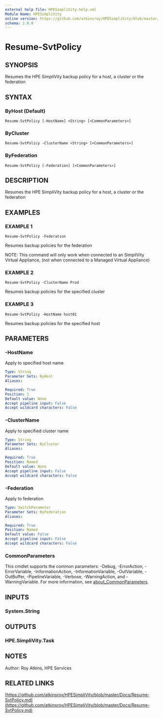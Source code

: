 ```yaml
---
external help file: HPESimpliVity-help.xml
Module Name: HPESimpliVity
online version: https://github.com/atkinsroy/HPESimpliVity/blob/master/Docs/Resume-SvtPolicy.md
schema: 2.0.0
---
```


# Resume-SvtPolicy

## SYNOPSIS
Resumes the HPE SimpliVity backup policy for a host, a cluster or the federation

## SYNTAX

### ByHost (Default)
```
Resume-SvtPolicy [-HostName] <String> [<CommonParameters>]
```

### ByCluster
```
Resume-SvtPolicy -ClusterName <String> [<CommonParameters>]
```

### ByFederation
```
Resume-SvtPolicy [-Federation] [<CommonParameters>]
```

## DESCRIPTION
Resumes the HPE SimpliVity backup policy for a host, a cluster or the federation

## EXAMPLES

### EXAMPLE 1
```
Resume-SvtPolicy -Federation
```

Resumes backup policies for the federation

NOTE: This command will only work when connected to an SimpliVity Virtual Appliance, (not when connected
to a Managed Virtual Appliance)

### EXAMPLE 2
```
Resume-SvtPolicy -ClusterName Prod
```

Resumes backup policies for the specified cluster

### EXAMPLE 3
```
Resume-SvtPolicy -HostName host01
```

Resumes backup policies for the specified host

## PARAMETERS

### -HostName
Apply to specified host name

```yaml
Type: String
Parameter Sets: ByHost
Aliases:

Required: True
Position: 1
Default value: None
Accept pipeline input: False
Accept wildcard characters: False
```

### -ClusterName
Apply to specified cluster name

```yaml
Type: String
Parameter Sets: ByCluster
Aliases:

Required: True
Position: Named
Default value: None
Accept pipeline input: False
Accept wildcard characters: False
```

### -Federation
Apply to federation

```yaml
Type: SwitchParameter
Parameter Sets: ByFederation
Aliases:

Required: True
Position: Named
Default value: False
Accept pipeline input: False
Accept wildcard characters: False
```

### CommonParameters
This cmdlet supports the common parameters: -Debug, -ErrorAction, -ErrorVariable, -InformationAction, -InformationVariable, -OutVariable, -OutBuffer, -PipelineVariable, -Verbose, -WarningAction, and -WarningVariable. For more information, see [about_CommonParameters](http://go.microsoft.com/fwlink/?LinkID=113216).

## INPUTS

### System.String
## OUTPUTS

### HPE.SimpliVity.Task
## NOTES
Author: Roy Atkins, HPE Services

## RELATED LINKS

[https://github.com/atkinsroy/HPESimpliVity/blob/master/Docs/Resume-SvtPolicy.md](https://github.com/atkinsroy/HPESimpliVity/blob/master/Docs/Resume-SvtPolicy.md)

